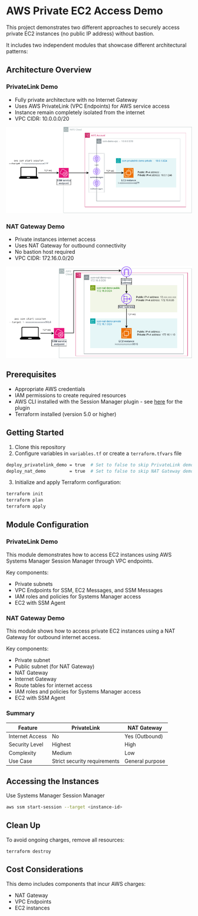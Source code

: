 # AWS Private EC2 Access Demo

This project demonstrates two different approaches to securely access private EC2 instances (no public IP address) without bastion.

It includes two independent modules that showcase different architectural patterns:

## Architecture Overview

### PrivateLink Demo
- Fully private architecture with no Internet Gateway
- Uses AWS PrivateLink (VPC Endpoints) for AWS service access
- Instance remain completely isolated from the internet
- VPC CIDR: 10.0.0.0/20

![PrivateLink demo schema](/doc/ssm_session_privatelink.png)

### NAT Gateway Demo
- Private instances internet access
- Uses NAT Gateway for outbound connectivity
- No bastion host required
- VPC CIDR: 172.16.0.0/20

![NAT demo schema](/doc/ssm_session_nat.png)

## Prerequisites
- Appropriate AWS credentials
- IAM permissions to create required resources
- AWS CLI installed with the Session Manager plugin - see [here](https://docs.aws.amazon.com/systems-manager/latest/userguide/session-manager-working-with-install-plugin.html) for the plugin
- Terraform installed (version 5.0 or higher)


## Getting Started

1. Clone this repository
2. Configure variables in `variables.tf` or create a `terraform.tfvars` file

```bash
deploy_privatelink_demo = true  # Set to false to skip PrivateLink demo
deploy_nat_demo         = true  # Set to false to skip NAT Gateway demo
```

3. Initialize and apply Terraform configuration:
```markdown
terraform init
terraform plan
terraform apply
```

## Module Configuration
### PrivateLink Demo
This module demonstrates how to access EC2 instances using AWS Systems Manager Session Manager through VPC endpoints.

Key components:
- Private subnets
- VPC Endpoints for SSM, EC2 Messages, and SSM Messages
- IAM roles and policies for Systems Manager access
- EC2 with SSM Agent

### NAT Gateway Demo
This module shows how to access private EC2 instances using a NAT Gateway for outbound internet access.

Key components:
- Private subnet
- Public subnet (for NAT Gateway)
- NAT Gateway
- Internet Gateway
- Route tables for internet access
- IAM roles and policies for Systems Manager access
- EC2 with SSM Agent


### Summary
| Feature | PrivateLink | NAT Gateway |
|---------|------------|-------------|
| Internet Access | No | Yes (Outbound) |
| Security Level | Highest | High |
| Complexity | Medium | Low |
| Use Case | Strict security requirements | General purpose |

## Accessing the Instances
Use Systems Manager Session Manager
```bash
aws ssm start-session --target <instance-id>
```

## Clean Up
To avoid ongoing charges, remove all resources:

```hcl
terraform destroy
```

## Cost Considerations
This demo includes components that incur AWS charges:
- NAT Gateway
- VPC Endpoints
- EC2 instances